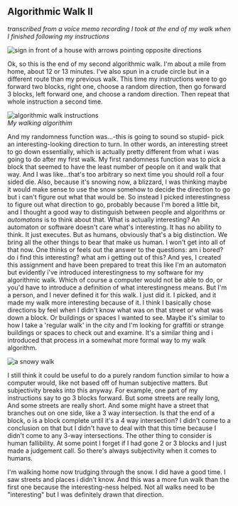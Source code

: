 ## Algorithmic Walk II

_transcribed from a voice memo recording I took at the end of my walk when I finished following my instructions_

![sign in front of a house with arrows pointing opposite directions]({{site.baseurl}}/algorithmic-walk/IMG_7635.JPG)

Ok, so this is the end of my second algorithmic walk. I'm about a mile from home, about 12 or 13 minutes. I've also spun in a crude circle but in a different route than my previous walk. This time my instructions were to go forward two blocks, right one, choose a random direction, then go forward 3 blocks, left forward one, and choose a random direction. Then repeat that whole instruction a second time.

![algorithmic walk instructions]({{site.baseurl}}/algorithmic-walk/IMG_7632.JPG)  
*My walking algorithim*  

And my randomness function was...-this is going to sound so stupid- pick an interesting-looking direction to turn. In other words, an interesting street to go down essentially, which is actually pretty different from what i was going to do after my first walk. My first randomness function was to pick a block that seemed to have the least number of people on it and walk that way. And I was like...that's too arbitrary so next time you should roll a four sided die. Also, because it's snowing now, a blizzard, I was thinking maybe it would make sense to use the snow somehow to decide the direction to go but i can't figure out what that would be. So instead I picked interestingness to figure out what direction to go, probably because I'm bored a little bit, and I thought a good way to distinguish between people and algorithms or *automatons* is to think about that. What is actually interesting? An automaton or software doesn't care what's interesting. It has no ability to think. It just executes. But as humans, obviously that's a big distinction. We bring all the other things to bear that make us human. I won't get into all of that now. One thinks or feels out the answer to the questions: am i bored? do i find this interesting? what am i getting out of this? And yes, I created this assignment and have been prepared to treat this like I'm an automaton but evidently i've introduced interestingness to my software for my algorithmic walk. Which of course a computer would not be able to do, or you'd have to introduce a definition of what interestingness means. But I'm a person, and I never defined it for this walk. I just did it. I picked, and it made my walk more interesting because of it. I think I basically chose directions by feel when I didn't know what was on that street or what was down a block. Or buildings or spaces I wanted to see. Maybe it's similar to how I take a 'regular walk' in the city and I'm looking for graffiti or strange buildings or spaces to check out and examine. It's a similar thing and i introduced that process in a somewhat more formal way to my walk algorithm. 

![a snowy walk]({{site.baseurl}}/algorithmic-walk/IMG_7635.JPG)

I still think it could be useful to do a purely random function similar to how a computer would, like not based off of human subjective matters. But subjectivity breaks into this anyway. For example, one part of my instructions say to go 3 blocks forward. But some streets are really long, And some streets are really short. And some might have a street that branches out on one side, like a 3 way intersection. Is that the end of a block, o is a block complete until it's a 4 way intersection? I didn't come to a conclusion on that but I didn't have to deal with that this time because I didn't come to any 3-way intersections. The other thing to consider is human fallibility. At some point I forget if I had gone 2 or 3 blocks and I just made a judgement call. So there's always subjectivity when it comes to humans. 

I'm walking home now trudging through the snow. I did have a good time. I saw streets and places i didn't know. And this was a more fun walk than the first one because the interesting-ness helped. Not all walks need to be "interesting" but I was definitely drawn that direction.
